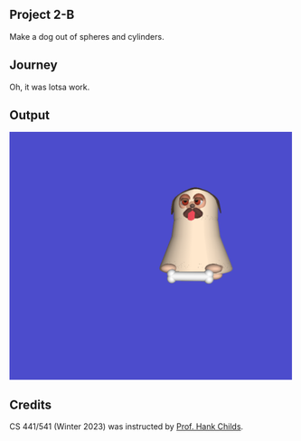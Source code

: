 ## Project 2-B
Make a dog out of spheres and cylinders.

## Journey
Oh, it was lotsa work.

## Output

<img src="../assets/outputs/proj2B.png" width="500" />

## Credits
CS 441/541 (Winter 2023) was instructed by [Prof. Hank Childs](https://cdux.cs.uoregon.edu/childs.html).
